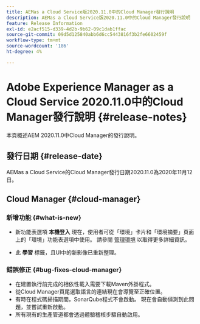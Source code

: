 ```yaml
---
title: AEMas a Cloud Service版2020.11.0中的Cloud Manager發行說明
description: AEMas a Cloud Service版2020.11.0中的Cloud Manager發行說明
feature: Release Information
exl-id: e2acf515-d339-4d2b-9b62-09c1dab1ffac
source-git-commit: 09d5d125840abb6d6cc5443816f3b2fe6602459f
workflow-type: tm+mt
source-wordcount: '186'
ht-degree: 4%

---
```


# Adobe Experience Manager as a Cloud Service 2020.11.0中的Cloud Manager發行說明 {#release-notes}

本頁概述AEM 2020.11.0中Cloud Manager的發行說明。

## 發行日期 {#release-date}

AEMas a Cloud Service的Cloud Manager發行日期2020.11.0為2020年11月12日。

## Cloud Manager {#cloud-manager}

### 新增功能 {#what-is-new}

* 新功能表選項 **本機登入** 現在，使用者可從「環境」卡片和「環境摘要」頁面上的「環境」功能表選項中使用。
請參閱 [管理環境](/help/implementing/cloud-manager/manage-environments.md#login-locally) 以取得更多詳細資訊。

* 此 **學習** 標籤，且UI中的新影像已重新整理。

### 錯誤修正 {#bug-fixes-cloud-manager}

* 在建置執行前完成的相依性載入需要下載Maven外掛程式。
* 從Cloud Manager頁尾選取語言的連結現在會導覽至正確位置。
* 有時在程式碼掃描期間，SonarQube程式不會啟動。 現在會自動偵測到此問題，並嘗試重新啟動。
* 所有現有的生產管道都會透過體驗稽核步驟自動啟用。
